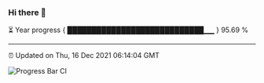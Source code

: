 ### Hi there 👋

⏳ Year progress { ████████████████████████████▁▁ } 95.69 %

---

⏰ Updated on Thu, 16 Dec 2021 06:14:04 GMT

![Progress Bar CI](https://github.com/liununu/liununu/workflows/Progress%20Bar%20CI/badge.svg)
